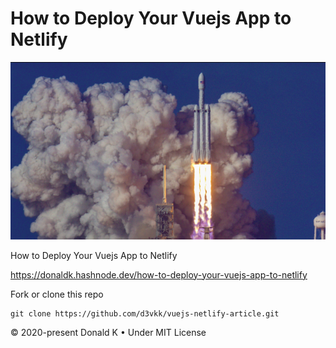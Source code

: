 # How to Deploy Your Vuejs App to Netlify

![SpaceX Launch - Bill Jellen Photograph](https://github.com/d3vkk/vuejs-netlify-article/blob/master/bill-jelen-woWf_VJ7dNs-unsplash.png)

How to Deploy Your Vuejs App to Netlify

https://donaldk.hashnode.dev/how-to-deploy-your-vuejs-app-to-netlify

Fork or clone this repo
```
git clone https://github.com/d3vkk/vuejs-netlify-article.git
```

© 2020-present Donald K • Under MIT License
